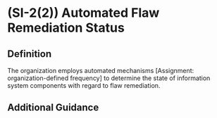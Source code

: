 
# (SI-2(2)) Automated Flaw Remediation Status

## Definition

The organization employs automated mechanisms [Assignment: organization-defined frequency] to determine the state of information system components with regard to flaw remediation.

## Additional Guidance


